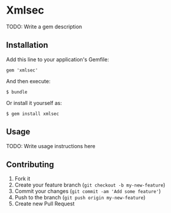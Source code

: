 # Xmlsec

TODO: Write a gem description

## Installation

Add this line to your application's Gemfile:

    gem 'xmlsec'

And then execute:

    $ bundle

Or install it yourself as:

    $ gem install xmlsec

## Usage

TODO: Write usage instructions here

## Contributing

1. Fork it
2. Create your feature branch (`git checkout -b my-new-feature`)
3. Commit your changes (`git commit -am 'Add some feature'`)
4. Push to the branch (`git push origin my-new-feature`)
5. Create new Pull Request
